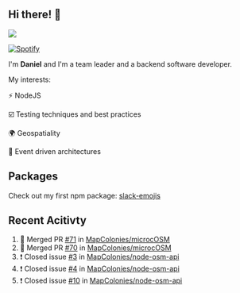 ## Hi there! 👋

<p>
  <img src="https://github-readme-stats.vercel.app/api?username=syncush&theme=tokyonight">
</p>

[![Spotify](https://novatorem-rust.vercel.app/api/spotify)](https://open.spotify.com/user/syncush)

I'm **Daniel** and I'm a team leader and a backend software developer.

My interests:

⚡ NodeJS

☑️ Testing techniques and best practices

🌍 Geospatiality

🧠 Event driven architectures

## Packages
Check out my first npm package: [slack-emojis](https://www.npmjs.com/package/slack-emojis)

## Recent Acitivty
<!--START_SECTION:activity-->
1. 🎉 Merged PR [#71](https://github.com/MapColonies/microcOSM/pull/71) in [MapColonies/microcOSM](https://github.com/MapColonies/microcOSM)
2. 🎉 Merged PR [#70](https://github.com/MapColonies/microcOSM/pull/70) in [MapColonies/microcOSM](https://github.com/MapColonies/microcOSM)
3. ❗️ Closed issue [#3](https://github.com/MapColonies/node-osm-api/issues/3) in [MapColonies/node-osm-api](https://github.com/MapColonies/node-osm-api)
4. ❗️ Closed issue [#4](https://github.com/MapColonies/node-osm-api/issues/4) in [MapColonies/node-osm-api](https://github.com/MapColonies/node-osm-api)
5. ❗️ Closed issue [#10](https://github.com/MapColonies/node-osm-api/issues/10) in [MapColonies/node-osm-api](https://github.com/MapColonies/node-osm-api)
<!--END_SECTION:activity-->
